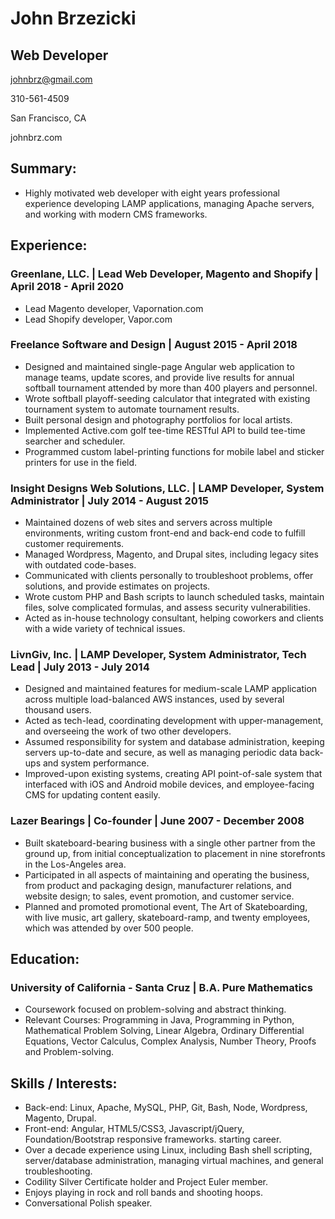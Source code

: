 John Brzezicki
==============

Web Developer
-------------

johnbrz@gmail.com

310-561-4509

San Francisco, CA

johnbrz.com

Summary:
--------

-   Highly motivated web developer with eight years professional
    experience developing LAMP applications, managing Apache servers,
    and working with modern CMS frameworks.

Experience:
-----------

### Greenlane, LLC. | Lead Web Developer, Magento and Shopify | April 2018 - April 2020

-   Lead Magento developer, Vapornation.com
-   Lead Shopify developer, Vapor.com

### Freelance Software and Design | August 2015 - April 2018

-   Designed and maintained single-page Angular web application to
    manage teams, update scores, and provide live results for annual
    softball tournament attended by more than 400 players and personnel.
-   Wrote softball playoff-seeding calculator that integrated with
    existing tournament system to automate tournament results.
-   Built personal design and photography portfolios for local artists.
-   Implemented Active.com golf tee-time RESTful API to build tee-time
    searcher and scheduler.
-   Programmed custom label-printing functions for mobile label and
    sticker printers for use in the field.

### Insight Designs Web Solutions, LLC. | LAMP Developer, System Administrator | July 2014 - August 2015

-   Maintained dozens of web sites and servers across multiple
    environments, writing custom front-end and back-end code to fulfill
    customer requirements.
-   Managed Wordpress, Magento, and Drupal sites, including legacy sites
    with outdated code-bases.
-   Communicated with clients personally to troubleshoot problems, offer
    solutions, and provide estimates on projects.
-   Wrote custom PHP and Bash scripts to launch scheduled tasks,
    maintain files, solve complicated formulas, and assess
    security vulnerabilities.
-   Acted as in-house technology consultant, helping coworkers and
    clients with a wide variety of technical issues.

### LivnGiv, Inc. | LAMP Developer, System Administrator, Tech Lead | July 2013 - July 2014

-   Designed and maintained features for medium-scale LAMP application
    across multiple load-balanced AWS instances, used by several
    thousand users.
-   Acted as tech-lead, coordinating development with upper-management,
    and overseeing the work of two other developers.
-   Assumed responsibility for system and database administration,
    keeping servers up-to-date and secure, as well as managing periodic
    data back-ups and system performance.
-   Improved-upon existing systems, creating API point-of-sale system
    that interfaced with iOS and Android mobile devices, and
    employee-facing CMS for updating content easily.

### Lazer Bearings | Co-founder | June 2007 - December 2008

-   Built skateboard-bearing business with a single other partner from
    the ground up, from initial conceptualization to placement in nine
    storefronts in the Los-Angeles area.
-   Participated in all aspects of maintaining and operating the
    business, from product and packaging design, manufacturer relations,
    and website design; to sales, event promotion, and customer service.
-   Planned and promoted promotional event, The Art of Skateboarding,
    with live music, art gallery, skateboard-ramp, and twenty employees,
    which was attended by over 500 people.

Education:
----------

### University of California - Santa Cruz | B.A. Pure Mathematics

-   Coursework focused on problem-solving and abstract thinking.
-   Relevant Courses: Programming in Java, Programming in Python,
    Mathematical Problem Solving, Linear Algebra, Ordinary Differential
    Equations, Vector Calculus, Complex Analysis, Number Theory, Proofs
    and Problem-solving.

Skills / Interests:
-------------------

-   Back-end: Linux, Apache, MySQL, PHP, Git, Bash, Node, Wordpress,
    Magento, Drupal.
-   Front-end: Angular, HTML5/CSS3, Javascript/jQuery,
    Foundation/Bootstrap responsive frameworks. starting career.
-   Over a decade experience using Linux, including Bash shell
    scripting, server/database administration, managing virtual
    machines, and general troubleshooting.
-   Codility Silver Certificate holder and Project Euler member.
-   Enjoys playing in rock and roll bands and shooting hoops.
-   Conversational Polish speaker.
